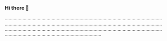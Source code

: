 ### Hi there 👋

................................................................................................................................................................................................................................................................................................................................................................................................................................................................